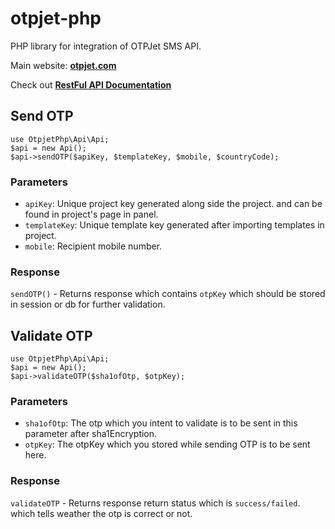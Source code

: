 # otpjet-php
PHP library for integration of OTPJet SMS API.

Main website: **[otpjet.com](https://otpjet.com)**

Check out **[RestFul API Documentation](https://docs.otpjet.com)**

## Send OTP
```
use OtpjetPhp\Api\Api;
$api = new Api();
$api->sendOTP($apiKey, $templateKey, $mobile, $countryCode);
```
### Parameters
- `apiKey`: Unique project key generated along side the project. and can be found in project's page in panel.
- `templateKey`: Unique template key generated after importing templates in project.
- `mobile`: Recipient mobile number.
### Response
`sendOTP()` - Returns response which contains `otpKey` which should be stored in session or db for further validation.
## Validate OTP
```
use OtpjetPhp\Api\Api;
$api = new Api();
$api->validateOTP($sha1ofOtp, $otpKey);
```
### Parameters
- `sha1ofOtp`: The otp which you intent to validate is to be sent in this parameter after sha1Encryption.
- `otpKey`: The otpKey which you stored while sending OTP is to be sent here.
### Response
`validateOTP` - Returns response return status which is `success/failed`. which tells weather the otp is correct or not.

